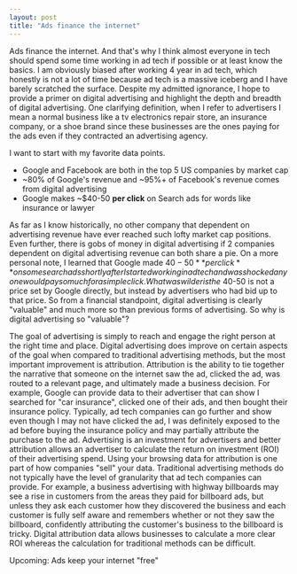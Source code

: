 ```yaml
---
layout: post
title: "Ads finance the internet"
---
```


Ads finance the internet. And that's why I think almost everyone in tech should spend some time working in ad tech if possible or at least know the basics. I am obviously biased after working 4 year in ad tech, which honestly is not a lot of time because ad tech is a massive iceberg and I have barely scratched the surface. Despite my admitted ignorance, I hope to provide a primer on digital advertising and highlight the depth and breadth of digital advertising. One clarifying definition, when I refer to advertisers I mean a normal business like a tv electronics repair store, an insurance company, or a shoe brand since these businesses are the ones paying for the ads even if they contracted an advertising agency. 

I want to start with my favorite data points. 
* Google and Facebook are both in the top 5 US companies by market cap
* ~80% of Google's revenue and ~95%+ of Facebook's revenue comes from digital advertising
* Google makes ~$40-50 **per click** on Search ads for words like insurance or lawyer 

As far as I know historically, no other company that dependent on advertising revenue have ever reached such lofty market cap positions. Even further, there is gobs of money in digital advertising if 2 companies dependent on digital advertising revenue can both share a pie. On a more personal note, I learned that Google made $40-50 **per click** on some search ads shortly after I started working in ad tech and was shocked anyone would pay so much for a simple click. What was wilder is the ~$40-50 is not a price set by Google directly, but instead by advertisers who had bid up to that price. So from a financial standpoint, digital advertising is clearly "valuable" and much more so than previous forms of advertising. So why is digital advertising so "valuable"?

The goal of advertising is simply to reach and engage the right person at the right time and place. Digital advertising does improve on certain aspects of the goal when compared to traditional advertising methods, but the most important improvement is attribution. Attribution is the ability to tie together the narrative that someone on the internet saw the ad, clicked the ad, was routed to a relevant page, and ultimately made a business decision. For example, Google can provide data to their advertiser that can show I searched for "car insurance", clicked one of their ads, and then bought their insurance policy. Typically, ad tech companies can go further and show even though I may not have clicked the ad, I was definitely exposed to the ad before buying the insurance policy and may partially attribute the purchase to the ad. Advertising is an investment for advertisers and better attribution allows an advertiser to calculate the return on investment (ROI) of their advertising spend. Using your browsing data for attribution is one part of how companies "sell" your data. Traditional advertising methods do not typically have the level of granularity that ad tech companies can provide. For example, a business advertising with highway billboards may see a rise in customers from the areas they paid for billboard ads, but unless they ask each customer how they discovered the business and each customer is fully self aware and remembers whether or not they saw the billboard, confidently attributing the customer's business to the billboard is tricky. Digital attribution data allows businesses to calculate a more clear ROI whereas the calculation for traditional methods can be difficult. 

Upcoming: Ads keep your internet "free"
